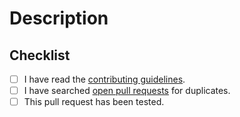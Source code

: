 # Description
<!-- What does this pull request do? -->


## Checklist
<!-- Put an x inside [ ] to check it, like so: [x] -->

- [ ] I have read the [contributing guidelines](https://github.com/ShineyDev/.github/blob/main/CONTRIBUTING.md).
- [ ] I have searched [open pull requests](../) for duplicates.
- [ ] This pull request has been tested.
